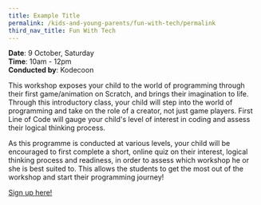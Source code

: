 ```yaml
---
title: Example Title
permalink: /kids-and-young-parents/fun-with-tech/permalink
third_nav_title: Fun With Tech
---
```

**Date**: 9 October, Saturday<br>
**Time**: 10am - 12pm  
**Conducted by**: Kodecoon  

This workshop exposes your child to the world of 
programming through their first game/animation on 
Scratch, and brings their imagination to life. Through this 
introductory class, your child will step into the world of
 programming and take on the role of a creator, not just
game players. First Line of Code will gauge your child's 
level of interest in coding and assess their logical thinking 
process.

As this programme is conducted at various levels, your 
child will be encouraged to first complete a short, online 
quiz on their interest, logical thinking process and
 readiness, in order to assess which workshop he or she 
is best suited to. This allows the students to get the most 
out of the workshop and start their programming journey! 

[Sign up here!](https://bit.ly/codingworkshop-snt)